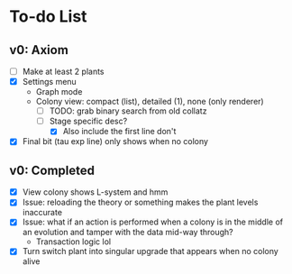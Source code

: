 # To-do List

## v0: Axiom 

- [ ] Make at least 2 plants
- [x] Settings menu
  - Graph mode
  - Colony view: compact (list), detailed (1), none (only renderer)
    - [ ] TODO: grab binary search from old collatz
    - [ ] Stage specific desc?
      - [x] Also include the first line don't 
- [x] Final bit (tau exp line) only shows when no colony

## v0: Completed

- [x] View colony shows L-system and hmm
- [x] Issue: reloading the theory or something makes the plant levels inaccurate
- [x] Issue: what if an action is performed when a colony is in the middle of an
evolution and tamper with the data mid-way through?
  - Transaction logic lol
- [x] Turn switch plant into singular upgrade that appears when no colony alive